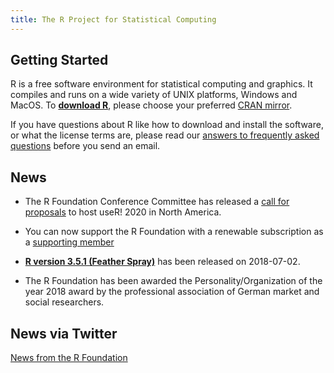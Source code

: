 ```yaml
---
title: The R Project for Statistical Computing
---
```


## Getting Started

R is a free software environment for statistical computing and graphics. It compiles and runs on a wide variety of UNIX platforms, Windows and MacOS. To **[download R](http://cran.r-project.org/mirrors.html)**, please choose your preferred [CRAN mirror](http://cran.r-project.org/mirrors.html).

If you have questions about R like how to download and install the software, or what the license terms are, please read our [answers to frequently asked questions](http://cran.R-project.org/faqs.html) before you send an email.

## News

- The R Foundation Conference Committee has released a
  [call for proposals](https://www.r-project.org/useR-2020_call.html)
  to host useR! 2020 in North America.

- You can now support the R Foundation with a renewable subscription as a
  [supporting member](https://www.r-project.org/foundation/donations.html)
  
-   [**R version 3.5.1 (Feather Spray)**](https://cran.r-project.org/src/base/R-3)
    has been released on 2018-07-02.

- The R Foundation has been awarded the Personality/Organization of the year 2018 award by the professional association of German market and social researchers.
    
## News via Twitter

<a class="twitter-timeline"
 href="https://twitter.com/_R_Foundation?ref_src=twsrc%5Etfw"
 data-width="400"
 data-show-replies="false"
 data-chrome="noheader,nofooter,noborders"
 data-dnt="true"
 data-tweet-limit="3">News from the R Foundation</a>
<script async
 src="https://platform.twitter.com/widgets.js"
 charset="utf-8"></script>

<!--- (Boilerplate for release run-in)
-   [**R version 3.1.3 (Smooth Sidewalk) prerelease versions**](http://cran.r-project.org/src/base-prerelease) will appear starting February 28. Final release is scheduled for 2015-03-09.
-->
